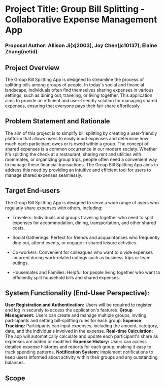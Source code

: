 # Project Title: Group Bill Splitting - Collaborative Expense Management App

### Proposal Author: Allison Ji(xj2003), Joy Chen(jc10137), Elaine Zhang(netid)

## Project Overview
The Group Bill Splitting App is designed to streamline the process of splitting bills among groups of people. In today's social and financial landscape, individuals often find themselves sharing expenses in various settings, such as dining out, traveling, or living together. This application aims to provide an efficient and user-friendly solution for managing shared expenses, ensuring that everyone pays their fair share effortlessly.


## Problem Statement and Rationale
The aim of this project is to simplify bill splitting by creating a user-friendly platform that allows users to easily input expenses and determine how much each participant owes or is owed within a group. The concept of shared expenses is a common occurrence in our modern society. Whether it's splitting the check at a restaurant, sharing rent and utilities with roommates, or organizing group trips, people often need a convenient way to manage these financial transactions. The Group Bill Splitting App aims to address this need by providing an intuitive and efficient tool for users to manage shared expenses seamlessly.


## Target End-users
The Group Bill Splitting App is designed to serve a wide range of users who regularly share expenses with others, including: 

- Travelers: Individuals and groups traveling together who need to split expenses for accommodation, dining, transportation, and other shared costs.

- Social Gatherings: Perfect for friends and acquaintances who frequently dine out, attend events, or engage in shared leisure activities.

- Co-workers: Convenient for colleagues who want to divide expenses incurred during work-related outings such as business trips or team outings.
  
- Housemates and Families: Helpful for people living together who want to efficiently split household bills and shared expenses.

## System Functionality (End-User Perspective):
**User Registration and Authentication:** Users will be required to register and log in securely to access the application's features.
**Group Management:** Users can create and manage multiple groups, inviting participants and setting bill-splitting rules for each group.
**Expense Tracking:** Participants can input expenses, including the amount, category, date, and the individuals involved in the expense.
**Real-time Calculation:** The app will automatically calculate and update each participant's share as expenses are added or modified.
**Expense History:** Users can access detailed expense histories and reports for each group, making it easy to track spending patterns.
**Notification System:** Implement notifications to keep users informed about activity within their groups and any outstanding balances.


## Scope

